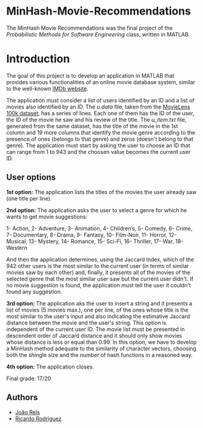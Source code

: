 # MinHash-Movie-Recommendations

The MinHash Movie Recommendations was the final project of the *Probabilistic Methods for Software Engineering* class, written in MATLAB.

# Introduction

The goal of this project is to develop an application in MATLAB that provides various functionalities of an online movie database system, similar to the well-known [IMDb website](https://www.imdb.com/).

The application must consider a list of users identified by an ID and a list of movies also identified by an ID. The *u.data* file, taken from the [MovieLens 100k dataset](http://grouplens.org/datasets/movielens/), has a series of lines. Each one of them has the ID of the user, the ID of the movie he saw and his review of the title. The *u_item.txt* file, generated from the same dataset, has the title of the movie in the 1st column and 19 more columns that identify the movie genre according to the presence of ones (belongs to that genre) and zeros (doesn't belong to that genre). The application must start by asking the user to choose an ID that can range from 1 to 943 and the choosen value becomes the current user ID.

## User options

**1st option:**
The application lists the titles of the movies the user already saw (one title per line).

**2nd option:**
The application asks the user to select a genre for which he wants to get movie suggestions:

1- Action, 2- Adventure, 3- Animation, 4- Children’s, 5- Comedy, 6- Crime, 7- Documentary, 8- Drama, 9- Fantasy, 10- Film-Noir, 11- Horror, 12- Musical, 13- Mystery, 14- Romance, 15- Sci-Fi, 16- Thriller, 17- War, 18- Western

And then the application determines, using the Jaccard Index, which of the 942 other users is the most similar to the current user (in terms of similar movies saw by each other) and, finally, it presents all of the movies of the selected genre that the most similar user saw but the current user didn't. If no movie suggestion is found, the application must tell the user it couldn't found any suggestion.

**3rd option:**
The application aks the user to insert a string and it presents a list of movies (5 movies max.), one per line, of the ones whose title is the most similar to the user's input and also indicating the estimative Jaccard distance between the movie and the user's string. This option is independent of the current user ID. The movie list must be presented in descendent order of Jaccard distance and it should only show movies whose distance is less or equal than 0.99. In this option, we have to develop a MinHash method adequate to the similarity of character vectors, choosing both the shingle size and the number of hash functions in a reasoned way.

**4th option:**
The application closes.

Final grade: 17/20

## Authors

- [João Reis](https://github.com/joaoreis16)
- [Ricardo Rodriguez](https://github.com/ricardombrodriguez)
